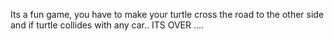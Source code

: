 Its a fun game, you have to make your turtle cross the road to the other side and if turtle collides with any car.. ITS OVER .... 
